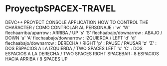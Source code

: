 # ProyectpSPACEX-TRAVEL
DEVC++ PROYECT CONSOLE APPLICATION
HOW TO CONTROL THE CHARACTER / COMO CONTROLAR AL PERSONAJE :
'w' 'W' flechaarriba/uparrow : ARRIBA / UP
's' 'S' flechaabajo/downarrow : ABAJO / DOWN
'a' 'A' flechaabajo/downarrow : IZQUIERDA / LEFT
'd' 'd' flechaabajo/downarrow : DERECHA / RIGHT
'p' : PAUSE / PAUSAR
'z' 'Z' : DOS ESPACIOS A LA IZQUIERDA / TWO SPACES LEFT
'c' 'C' : DOS ESPACIOS A LA DERECHA / TWO SPACES RIGHT
SPACEBAR : 8 ESPACIOS HACIA ARRIBA / 8 SPACES UP
